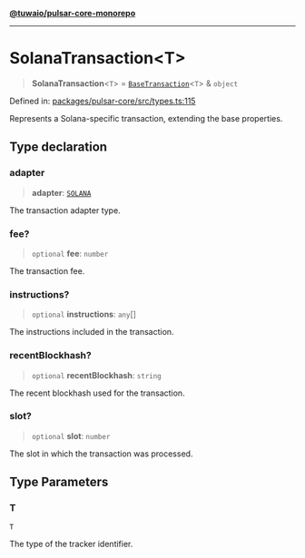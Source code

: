 [**@tuwaio/pulsar-core-monorepo**](../../../README.md)

***

# SolanaTransaction\<T\>

> **SolanaTransaction**\<`T`\> = [`BaseTransaction`](BaseTransaction.md)\<`T`\> & `object`

Defined in: [packages/pulsar-core/src/types.ts:115](https://github.com/TuwaIO/pulsar-core/blob/06efb81e25851de10cd682c9a7c240a3c9cbde6f/packages/pulsar-core/src/types.ts#L115)

Represents a Solana-specific transaction, extending the base properties.

## Type declaration

### adapter

> **adapter**: [`SOLANA`](../enumerations/TransactionAdapter.md#solana)

The transaction adapter type.

### fee?

> `optional` **fee**: `number`

The transaction fee.

### instructions?

> `optional` **instructions**: `any`[]

The instructions included in the transaction.

### recentBlockhash?

> `optional` **recentBlockhash**: `string`

The recent blockhash used for the transaction.

### slot?

> `optional` **slot**: `number`

The slot in which the transaction was processed.

## Type Parameters

### T

`T`

The type of the tracker identifier.
